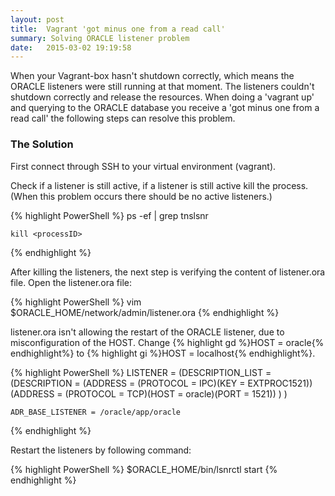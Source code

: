 ```yaml
---
layout: post
title:  Vagrant 'got minus one from a read call'
summary: Solving ORACLE listener problem
date:   2015-03-02 19:19:58
---
```


When your Vagrant-box hasn't shutdown correctly, which means the ORACLE listeners were still running at that moment.
The listeners couldn't shutdown correctly and release the resources. When doing a 'vagrant up' and querying to the ORACLE database you receive a 'got minus one from a read call' the following steps can resolve this problem.

### The Solution

First connect through SSH to your virtual environment (vagrant).

Check if a listener is still active, if a listener is still active kill the process. (When this problem occurs there should be no active listeners.)

{% highlight PowerShell %}
    ps -ef | grep tnslsnr

    kill <processID>
{% endhighlight %}

After killing the listeners, the next step is verifying the content of listener.ora file. Open the listener.ora file:

{% highlight PowerShell %}
    vim $ORACLE_HOME/network/admin/listener.ora
{% endhighlight %}

listener.ora isn't allowing the restart of the ORACLE listener, due to misconfiguration of the HOST. Change {% highlight gd %}HOST = oracle{% endhighlight%} to {% highlight gi %}HOST = localhost{% endhighlight%}.

{% highlight PowerShell %}
    LISTENER =
      (DESCRIPTION_LIST =
        (DESCRIPTION =
          (ADDRESS = (PROTOCOL = IPC)(KEY = EXTPROC1521))
          (ADDRESS = (PROTOCOL = TCP)(HOST = oracle)(PORT = 1521))
        )
      )

    ADR_BASE_LISTENER = /oracle/app/oracle
{% endhighlight %}

Restart the listeners by following command:

{% highlight PowerShell %}
    $ORACLE_HOME/bin/lsnrctl start
{% endhighlight %}